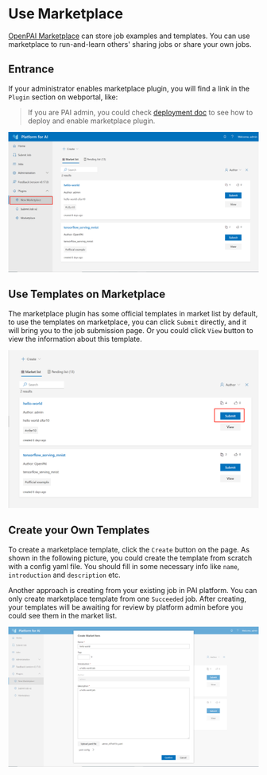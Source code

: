 # Use Marketplace

[OpenPAI Marketplace](https://github.com/microsoft/openpaimarketplace) can store job examples and templates. You can use marketplace to run-and-learn others' sharing jobs or share your own jobs.

## Entrance

If your administrator enables marketplace plugin, you will find a link in the `Plugin` section on webportal, like:

> If you are PAI admin, you could check [deployment doc](https://github.com/microsoft/openpaimarketplace/blob/master/docs/deployment.md) to see how to deploy and enable marketplace plugin.

![plugin](imgs/marketplace-plugin.png)

## Use Templates on Marketplace

The marketplace plugin has some official templates in market list by default, to use the templates on marketplace, you can click `Submit` directly, and it will bring you to the job submission page. Or you could click `View` button to view the information about this template.

![submit](imgs/marketplace-submit.png)

## Create your Own Templates

To create a marketplace template, click the `Create` button on the page. As shown in the following picture, you could create the template from scratch with a config yaml file. You should fill in some necessary info like `name`, `introduction` and `description` etc. 

Another approach is creating from your existing job in PAI platform. You can only create marketplace template from one `Succeeded` job. After creating, your templates will be awaiting for review by platform admin before you could see them in the market list.

![create](imgs/marketplace-create-new.png)
